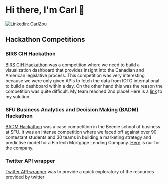 # Hi there, I'm Carl 👋

[![Linkedin: CarlZou](https://img.shields.io/badge/LinkedIn-0077B5?style=for-the-badge&logo=linkedin&logoColor=white)](https://www.linkedin.com/in/carlzou/)


<!--
**carlzoulingxiang/carlzoulingxiang** is a ✨ _special_ ✨ repository because its `README.md` (this file) appears on your GitHub profile.

Here are some ideas to get you started:

- 🔭 I’m currently working on ...
- 🌱 I’m currently learning ...
- 👯 I’m looking to collaborate on ...
- 🤔 I’m looking for help with ...
- 💬 Ask me about ...
- 📫 How to reach me: ...
- 😄 Pronouns: ...
- ⚡ Fun fact: ...
-->


## Hackathon Competitions
### BIRS CIH Hackathon

[BIRS CIH Hackathon](https://careerandinnovationhub.ca/data-science-2021/#hackathon) was a competition where we need to build a visualization dashboard that provides insight into the Canadian and American legislative process. This competition was very interesting because we were only given APIs to fetch the data from IOTO international to build a dashboard within a day. On the other hand this was the reason the competition was quite difficult. My team reached 2nd place! Here is a [link](https://github.com/PANDASANG1231/BIRS_CIH_dashboard) to my solution.

### SFU Business Analytics and Decision Making (BADM) Hackathon

[BADM Hackathon](https://beediehackathon.bus.sfu.ca/files/2020HackathonCase20201114.pdf) was a case competition in the Beedie school of business at SFU. It was an intense competition where we faced off against over 90 contestant students and 30 teams in building a marketing strategy and predictive model for a FinTech Mortgage Lending Company. [Here](https://docs.google.com/presentation/d/e/2PACX-1vTAwepeWr0ou0yx4GNQ9_ycLWh3qtcJbBIBxBGEjjvvMRRkALXtzIsGz1fE_y1CCsUQBZrQU99o3TJb/pub?start=false&loop=false&delayms=3000&slide=id.p1) is our for the company.

### Twitter API wrapper 
[Twitter API wrapper](https://github.com/tangaot/twitterapiR) was to provide a quick exploratory of the resources provided by twitter 
